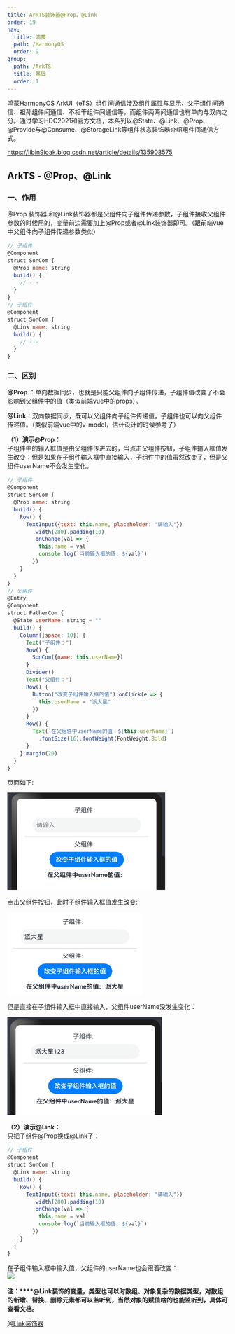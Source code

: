 ```yaml
---
title: ArkTS装饰器@Prop、@Link
order: 19
nav:
  title: 鸿蒙
  path: /HarmonyOS
  order: 9
group:
  path: /ArkTS
  title: 基础
  order: 1
---
```




鸿蒙HarmonyOS ArkUI（eTS）组件间通信涉及组件属性与显示、父子组件间通信、祖孙组件间通信、不相干组件间通信等，而组件两两间通信也有单向与双向之分。通过学习HDC2021和官方文档，本系列以@State、@Link、@Prop、@Provide与@Consume、@StorageLink等组件状态装饰器介绍组件间通信方式。

https://libin9ioak.blog.csdn.net/article/details/135908575





## ArkTS - @Prop、@Link


### **一、作用**

@Prop 装饰器 和@Link装饰器都是父组件向子组件传递参数，子组件接收父组件参数的时候用的，变量前边需要加上@Prop或者@Link装饰器即可。（跟前端vue中父组件向子组件传递参数类似）

```javascript
// 子组件
@Component
struct SonCom {
  @Prop name: string
  build() {
    // ···
  }
}
// 子组件
@Component
struct SonCom {
  @Link name: string
  build() {
    // ···
  }
}
```

### **二、区别**

**@Prop** ：单向数据同步，也就是只能父组件向子组件传递，子组件值改变了不会影响到父组件中的值（类似前端vue中的props）。

**@Link**：双向数据同步，既可以父组件向子组件传递值，子组件也可以向父组件传递值。（类似前端vue中的v-model，估计设计的时候参考了）

**（1）演示@Prop：**  
子组件中的输入框值是由父组件传进去的，当点击父组件按钮，子组件输入框值发生改变；但是如果在子组件输入框中直接输入，子组件中的值虽然改变了，但是父组件userName不会发生变化。

```javascript
// 子组件
@Component
struct SonCom {
  @Prop name: string
  build() {
    Row() {
      TextInput({text: this.name, placeholder: "请输入"})
        .width(280).padding(10)
        .onChange(val => {
          this.name = val
          console.log(`当前输入框的值: ${val}`)
        })
    }
  }
}
// 父组件
@Entry
@Component
struct FatherCom {
  @State userName: string = ""
  build() {
    Column({space: 10}) {
      Text("子组件：")
      Row() {
        SonCom({name: this.userName})
      }
      Divider()
      Text("父组件：")
      Row() {
        Button("改变子组件输入框的值").onClick(e => {
          this.userName = "派大星"
        })
      }
      Row() {
        Text(`在父组件中userName的值：${this.userName}`)
          .fontSize(16).fontWeight(FontWeight.Bold)
      }
    }.margin(20)
  }
}
```

页面如下:

![](./assets/b7871707eec044aa9b21b1c3a341957c.png)



点击父组件按钮，此时子组件输入框值发生改变:

![](./assets/3c28680c0fe5458c9eb9ef6ff76814af.png)



但是直接在子组件输入框中直接输入，父组件userName没发生变化：

![](./assets/6432e10bca0b431c8a86331fa07585bb.png)





**（2）演示@Link：**  
只把子组件@Prop换成@Link了：

```javascript
// 子组件
@Component
struct SonCom {
  @Link name: string
  build() {
    Row() {
      TextInput({text: this.name, placeholder: "请输入"})
        .width(280).padding(10)
        .onChange(val => {
          this.name = val
          console.log(`当前输入框的值: ${val}`)
        })
    }
  }
}
```

在子组件输入框中输入值，父组件的userName也会跟着改变：  
![](https://img-blog.csdnimg.cn/direct/c2e28e1c4dac4334885c87544388fcf2.png)

**注：****@Link装饰的变量，类型也可以时数组、对象复杂的数据类型，对数组的新增、替换、删除元素都可以监听到，当然对象的赋值啥的也能监听到，具体可查看文档。**

[@Link装饰器](https://developer.harmonyos.com/cn/docs/documentation/doc-guides-V3/arkts-link-0000001524297305-V3#section614118685518 "@Link装饰器")
